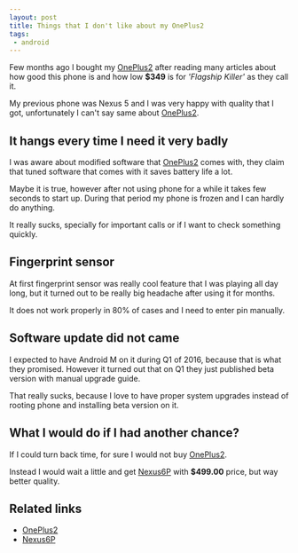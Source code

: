 ```yaml
---
layout: post
title: Things that I don't like about my OnePlus2
tags:
 - android
---
```

Few months ago I bought my [OnePlus2] after reading many articles about how good this phone is and how low **$349**
is for *'Flagship Killer'* as they call it.

My previous phone was Nexus 5 and I was very happy with quality that I got, unfortunately I can't say same about [OnePlus2].
<!--more-->

## It hangs every time I need it very badly
I was aware about modified software that [OnePlus2] comes with, they claim that tuned software that comes with it saves
battery life a lot.

Maybe it is true, however after not using phone for a while it takes few seconds to start up. During that period my
phone is frozen and I can hardly do anything.

It really sucks, specially for important calls or if I want to check something quickly.

## Fingerprint sensor
At first fingerprint sensor was really cool feature that I was playing all day long, but it turned out to be really
big headache after using it for months.

It does not work properly in 80% of cases and I need to enter pin manually.

## Software update did not came
I expected to have Android M on it during Q1 of 2016, because that is what they promised. However it turned out that on
Q1 they just published beta version with manual upgrade guide.

That really sucks, because I love to have proper system upgrades instead of rooting phone and installing beta version on
it.

## What I would do if I had another chance?
If I could turn back time, for sure I would not buy [OnePlus2].

Instead I would wait a little and get [Nexus6P] with **$499.00** price, but way better quality.

## Related links
- [OnePlus2]
- [Nexus6P]

[OnePlus2]: https://oneplus.net/2
[Nexus6P]: http://consumer.huawei.com/minisite/worldwide/nexus6p/
